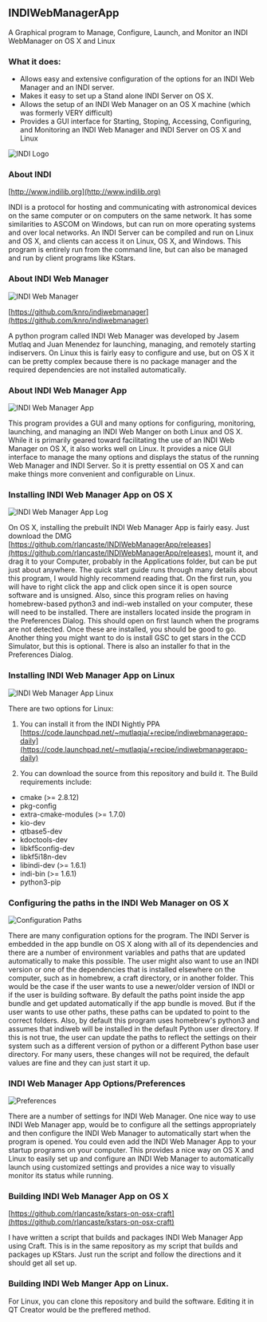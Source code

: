 ## INDIWebManagerApp
A Graphical program to Manage, Configure, Launch, and Monitor an INDI WebManager on OS X and Linux


### What it does:
- Allows easy and extensive configuration of the options for an INDI Web Manager and an INDI server.
- Makes it easy to set up a Stand alone INDI Server on OS X.
- Allows the setup of an INDI Web Manager on an OS X machine (which was formerly VERY difficult)
- Provides a GUI interface for Starting, Stoping, Accessing, Configuring, and Monitoring an INDI Web Manager and INDI Server on OS X and Linux

![INDI Logo](images/indi_logo.png "INDI Logo")


### About INDI
[http://www.indilib.org](http://www.indilib.org)

INDI is a protocol for hosting and communicating with astronomical devices on the same computer or on computers on the same network.
It has some similarities to ASCOM on Windows, but can run on more operating systems and over local networks.
An INDI Server can be compiled and run on Linux and OS X, and clients can access it on Linux, OS X, and Windows.
This program is entirely run from the command line, but can also be managed and run by client programs like KStars.


### About INDI Web Manager
![INDI Web Manager](images/webManager.png "INDI Web Manager")

[https://github.com/knro/indiwebmanager](https://github.com/knro/indiwebmanager)

A python program called INDI Web Manager was developed by Jasem Mutlaq and Juan Menendez for launching, managing, and remotely starting indiservers.
On Linux this is fairly easy to configure and use, but on OS X it can be pretty complex because there is no package manager and the required 
dependencies are not installed automatically.


### About INDI Web Manager App
![INDI Web Manager App](images/macImage.png "INDI Web Manager App")

This program provides a GUI and many options for configuring, monitoring, launching, and managing an INDI Web Manger on 
both Linux and OS X.  While it is primarily geared toward facilitating the use of an INDI Web Manager on OS X, it also
works well on Linux.  It provides a nice GUI interface to manage the many options and displays the status of the running 
Web Manager and INDI Server.  So it is pretty essential on OS X and can make things more convenient and configurable on Linux.


### Installing INDI Web Manager App on OS X
![INDI Web Manager App Log](images/macImageWithLog.png "INDI Web Manager App Log")

On OS X, installing the prebuilt INDI Web Manager App is fairly easy.  Just download the DMG [https://github.com/rlancaste/INDIWebManagerApp/releases](https://github.com/rlancaste/INDIWebManagerApp/releases), mount it, and drag it to your 
Computer, probably in the Applications folder, but can be put just about anywhere.  The quick start guide runs through many details 
about this program, I would highly recommend reading that.  On the first run, you will have to right click the app and click open
since it is open source software and is unsigned.  Also, since this program relies on having homebrew-based python3 and 
indi-web installed on your computer, these will need to be installed.  There are installers located inside the program in the 
Preferences Dialog.  This should open on first launch when the programs are not detected.  Once these are installed, you should
be good to go.  Another thing you might want to do is install GSC to get stars in the CCD Simulator, but this is optional.
There is also an installer fo that in the Preferences Dialog.


### Installing INDI Web Manager App on Linux
![INDI Web Manager App Linux](images/linuxImage.png "INDI Web Manager App Linux")

There are two options for Linux:

1. You can install it from the INDI Nightly PPA
 [https://code.launchpad.net/~mutlaqja/+recipe/indiwebmanagerapp-daily](https://code.launchpad.net/~mutlaqja/+recipe/indiwebmanagerapp-daily)
 
2. You can download the source from this repository and build it.
The Build requirements include:
 - cmake (>= 2.8.12)
 - pkg-config
 - extra-cmake-modules (>= 1.7.0)
 - kio-dev
 - qtbase5-dev
 - kdoctools-dev
 - libkf5config-dev
 - libkf5i18n-dev
 - libindi-dev (>= 1.6.1)
 - indi-bin (>= 1.6.1)
 - python3-pip



### Configuring the paths in the INDI Web Manager on OS X
![Configuration Paths](images/configPage2.png "Configuration Paths")

There are many configuration options for the program.  The INDI Server is embedded in the app bundle on OS X along with all of its dependencies 
and there are a number of environment variables and paths that are updated automatically to make this possible.  The user might also want to 
use an INDI version or one of the dependencies that is installed elsewhere on the computer, such as in homebrew, a craft directory, or in another folder.
This would be the case if the user wants to use a newer/older version of INDI or if the user is building software.  By default the paths point inside
the app bundle and get updated automatically if the app bundle is moved.  But if the user wants to use other paths, these paths can be updated to 
point to the correct folders.  Also, by default this program uses homebrew's python3 and assumes that indiweb will be installed 
in the default Python user directory.  If this is not true, the user can update the paths to reflect the settings on their system such as a different 
version of python or a different Python base user directory.  For many users, these changes will not be required, the default values are fine and they
 can just start it up.



### INDI Web Manager App Options/Preferences
![Preferences](images/configPage1.png "Preferences")

There are a number of settings for INDI Web Manager.  One nice way to use INDI Web Manager app, would be to configure all the settings
appropriately and then configure the INDI Web Manager to automatically start when the program is opened.  You could even add the INDI Web Manager App
to your startup programs on your computer.  This provides a nice way on OS X and Linux to easily set up and configure an INDI Web Manager 
to automatically launch using customized settings and provides a nice way to visually monitor its status while running.


### Building INDI Web Manager App on OS X
[https://github.com/rlancaste/kstars-on-osx-craft](https://github.com/rlancaste/kstars-on-osx-craft)

I have written a script that builds and packages INDI Web Manager App using Craft.  This is in the same repository as my script that
builds and packages up KStars.  Just run the script and follow the directions and it should get all set up.

### Building INDI Web Manger App on Linux.

For Linux, you can clone this repository and build the software.  Editing it in QT Creator would be the preffered method.



